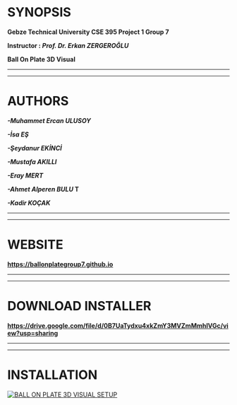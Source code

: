 # SYNOPSIS

<b> Gebze Technical University CSE 395 Project 1 Group 7 </b>

<b> Instructor : <i> Prof. Dr. Erkan ZERGEROĞLU </i> </b>

<b> Ball On Plate 3D Visual </b>

-------------------
-------------------


# AUTHORS
<b><i> 
-Muhammet Ercan ULUSOY </i></b>

<b><i> 
-İsa EŞ </i></b>

<b> <i>
-Şeydanur EKİNCİ </i></b>

<b> <i>
-Mustafa AKILLI </i></b>

<b> <i>
-Eray MERT </i></b>

<b> <i>
-Ahmet Alperen BULU </i>T</b>

<b> <i>
-Kadir KOÇAK </i></b>



-------------------
-------------------

# WEBSITE

<b> https://ballonplategroup7.github.io </b>

-------------------
-------------------


# DOWNLOAD INSTALLER

<b> https://drive.google.com/file/d/0B7UaTydxu4xkZmY3MVZmMmhIVGc/view?usp=sharing </b>


-------------------
-------------------


# INSTALLATION

[![BALL ON PLATE 3D VISUAL SETUP](https://upload.wikimedia.org/wikipedia/commons/thumb/4/4c/YouTube_icon.png/320px-YouTube_icon.png)](https://www.youtube.com/watch?v=Qq0mq-eVyno)

